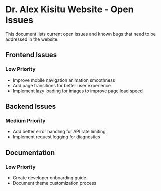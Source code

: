 # Dr. Alex Kisitu Website - Open Issues

This document lists current open issues and known bugs that need to be addressed in the website.

## Frontend Issues

### Low Priority
- Improve mobile navigation animation smoothness
- Add page transitions for better user experience
- Implement lazy loading for images to improve page load speed

## Backend Issues

### Medium Priority
- Add better error handling for API rate limiting
- Implement request logging for diagnostics

## Documentation

### Low Priority
- Create developer onboarding guide
- Document theme customization process

